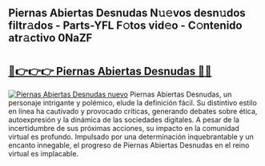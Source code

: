 ## Piernas Abiertas Desnudas N𝚞𝚎vos desn𝚞dos filtr𝚊dos - Parts-YFL F𝚘tos vid𝚎o - C𝚘ntenido atr𝚊ctivo 0NaZF

# <h2><a href="http://mb64pu.tromn.icu/?c=Piernas+Abiertas+Desnudas">🔗👉👉👉 Piernas Abiertas Desnudas 🔗🔗</a></h2>

[![Piernas Abiertas Desnudas nuevo](https://i.imgur.com/pEAQMta.gif)](http://mb64pu.tromn.icu/?c=Piernas+Abiertas+Desnudas)
Piernas Abiertas Desnudas, un personaje intrigante y polémico, elude la definición fácil. Su distintivo estilo en línea ha cautivado y provocado críticas, generando debates sobre ética, autoexpresión y la dinámica de las sociedades digitales. A pesar de la incertidumbre de sus próximas acciones, su impacto en la comunidad virtual es profundo. Impulsado por una determinación inquebrantable y un encanto innegable, el progreso de Piernas Abiertas Desnudas en el reino virtual es implacable.
